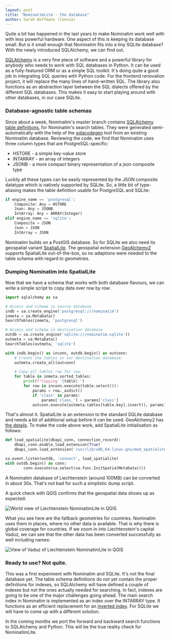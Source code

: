 ```yaml
---
layout: post
title: "NominatimLite - the database"
author: Sarah Hoffmann (lonvia)
---
```


Quite a bit has happened in the last years to make Nominatim work well
with with less powerful hardware. One aspect of this is keeping its
database small. But is it small enough that Nominatim fits into a tiny
SQLite database? With the newly introduced SQLAlchemy, we can find out.

[SQLAlchemy](https://www.sqlalchemy.org/) is a very fine piece of software
and a powerful library for anybody who needs to work with SQL databases
in Python. It can be used as a fully-featured ORM or as a simple SQL toolkit.
It's doing quite a good job in integrating SQL queries with
Python code. For the frontend renovation project, it will replace the
many lines of hand-written SQL. The library also functions as an
abstraction layer between the SQL dialects offered by the different SQL
databases. This makes it easy to start playing around with other databases,
in our case SQLite.

### Database-agnostic table schemas

Since about a week, Nominatim's master branch contains
[SQLAlchemy table definitions](https://github.com/osm-search/Nominatim/pull/2963),
for Nominatim's search tables. They were generated semi-automatically with the
help of the [sqlacodegen](https://pypi.org/project/sqlacodegen/) tool from an
existing Nominatim database. Reviewing the code, we find that Nominatim
uses three column types that are PostgreSQL-specific:

* HSTORE - a simple key-value store
* INTARRAY - an array of integers
* JSONB - a more compact binary representation of a json composite type

Luckily all these types can be easily represented by the JSON composite
datatype which is natively supported by SQLite. So, a little bit of
type-aliasing makes the table definition usable for PostgreSQL and SQLite:

```python
if engine_name == 'postgresql':
    Composite: Any = HSTORE
    Json: Any = JSONB
    IntArray: Any = ARRAY(Integer)
elif engine_name == 'sqlite':
    Composite = JSON
    Json = JSON
    IntArray = JSON
```

Nominatim builds on a PostGIS database. So for SQLite we also need its geospatial
variant [SpatialLite](https://www.gaia-gis.it/fossil/libspatialite/index). The
geospatial extension [GeoAlchemy2](https://geoalchemy-2.readthedocs.io)
supports SpatialLite out-of-the-box, so no adaptions were needed to the
table schema with regard to geometries.

### Dumping Nominatim into SpatialLite

Now that we have a schema that works with both database flavours, we can
write a simple script to copy data over row by row:

```python
import sqlalchemy as sa

# Access and schema in source database
indb = sa.create_engine('postgresql:///nominatim')
inmeta = sa.MetaData()
SearchTables(inmeta, 'postgresql')

# Access and schema in destination database
outdb = sa.create_engine('sqlite:///nominatim.sqlite'))
outmeta = sa.MetaData()
SearchTables(outmeta, 'sqlite')

with indb.begin() as inconn, outdb.begin() as outconn:
    # Create the tables in our destination database.
    outmeta.create_all(outconn)

    # Copy all tables row for row.
    for table in inmeta.sorted_tables:
        print(f"Copying '{table}'")
        for row in inconn.execute(table.select()):
            params = row._asdict()
            if 'class' in params:
                params['class_'] = params['class']
            outconn.execute(outmeta.tables[table.key].insert(), params)
```

That's almost it. SpatialLite is an extension to the standard SQLite database
and needs a bit of additional setup before it can be used. GeoAlchemy2 has
[the details](https://geoalchemy-2.readthedocs.io/en/latest/spatialite_dialect.html#connect-to-the-db).
To make the code above work, add SpatialLite initialisation as follows:

```python
def load_spatialite(dbapi_conn, connection_record):
    dbapi_conn.enable_load_extension(True)
    dbapi_conn.load_extension('/usr/lib/x86_64-linux-gnu/mod_spatialite.so')

sa.event.listen(outdb, 'connect', load_spatialite)
with outdb.begin() as conn:
        conn.execute(sa.select(sa.func.InitSpatialMetaData()))
```

A Nominatim database of Liechtenstein (around 100MB) can be converted in about
30s. That's not bad for such a simplistic dump script.

A quick check with QGIS confirms that the geospatial data shows up as expected:

![World view of Liechtenstein NominatimLite in QGIS](/img/230206-qgis-all.jpg)

What you see here are the fallback geometries for countries. Nominatim
uses them in places, where no other data is available. That is why there
is global coverage for countries. If we zoom in into
Liechtenstein's capital Vaduz, we can see that the other data has been
converted successfully as well including names:

![View of Vaduz of Liechtenstein NominatimLite in QGIS](/img/230206-qgis-vaduz.jpg)

### Ready to use? Not quite.

This was a first experiment with Nominatim and SQLite. It's not the final
database yet. The table schema definitions do not yet contain the proper
definitions for indexes, so SQLAlchemy will have defined a couple of indexes
but not the ones actually needed for searching. In fact, indexes are going
to be one of the major challenges going ahead. The main search index in
Nominatim is implemented as an index over the INTARRAY type. It functions
as an efficient replacement for an
[inverted index](https://en.wikipedia.org/wiki/Inverted_index). For SQLite
we will have to come up with a different solution.

In the coming months we port the forward and backward search functions to
SQLAlchemy and Python. This will be the true reality check for NominatimLite.
